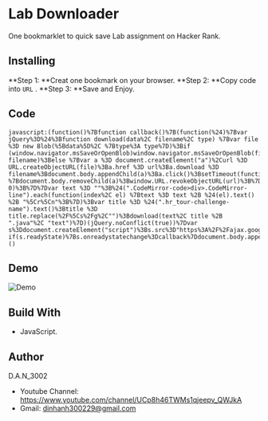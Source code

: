 # Lab Downloader
One bookmarklet to quick save Lab assignment on Hacker Rank.
## Installing
**Step 1: **Creat one bookmark on your browser.
**Step 2: **Copy code into `URL` .
**Step 3: **Save and Enjoy.
## Code
```
javascript:(function()%7Bfunction callback()%7B(function(%24)%7Bvar jQuery%3D%24%3Bfunction download(data%2C filename%2C type) %7Bvar file %3D new Blob(%5Bdata%5D%2C %7Btype%3A type%7D)%3Bif (window.navigator.msSaveOrOpenBlob)window.navigator.msSaveOrOpenBlob(file%2C filename)%3Belse %7Bvar a %3D document.createElement("a")%2Curl %3D URL.createObjectURL(file)%3Ba.href %3D url%3Ba.download %3D filename%3Bdocument.body.appendChild(a)%3Ba.click()%3BsetTimeout(function() %7Bdocument.body.removeChild(a)%3Bwindow.URL.revokeObjectURL(url)%3B%7D%2C 0)%3B%7D%7Dvar text %3D ""%3B%24(".CodeMirror-code>div>.CodeMirror-line").each(function(index%2C el) %7Btext %3D text %2B %24(el).text() %2B "%5Cr%5Cn"%3B%7D)%3Bvar title %3D %24(".hr_tour-challenge-name").text()%3Btitle %3D title.replace(%2F%5Cs%2Fg%2C"")%3Bdownload(text%2C title %2B ".java"%2C "text")%7D)(jQuery.noConflict(true))%7Dvar s%3Ddocument.createElement("script")%3Bs.src%3D"https%3A%2F%2Fajax.googleapis.com%2Fajax%2Flibs%2Fjquery%2F1.11.1%2Fjquery.min.js"%3Bif(s.addEventListener)%7Bs.addEventListener("load"%2Ccallback%2Cfalse)%7Delse if(s.readyState)%7Bs.onreadystatechange%3Dcallback%7Ddocument.body.appendChild(s)%3B%7D)()
```
## Demo
![Demo](https://github.com/DAN3002/FUNiX-Supporter/blob/master/Lab%20Downloader/Demo.gif "Demo")
## Build With

* JavaScript.

## Author
D.A.N_3002

* Youtube Channel: https://www.youtube.com/channel/UCp8h46TWMs1qjeepv_QWJkA
* Gmail: dinhanh300229@gmail.com

